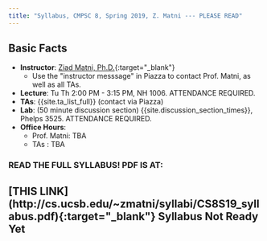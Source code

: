 ```yaml
---
title: "Syllabus, CMPSC 8, Spring 2019, Z. Matni --- PLEASE READ"
---
```


Basic Facts
-----------

* **Instructor**:  [Ziad Matni, Ph.D.](http://www.cs.ucsb.edu/~zmatni){:target="_blank"}
   * Use the "instructor messsage" in Piazza to contact Prof. Matni, as well as all TAs.
* **Lecture**: Tu Th 2:00 PM - 3:15 PM, NH 1006. ATTENDANCE REQUIRED. 
* **TAs**: {{site.ta_list_full}} (contact via Piazza)
* **Lab**: (50 minute discussion section) {{site.discussion_section_times}}, Phelps 3525. ATTENDANCE REQUIRED.                                         
* **Office Hours**:
    * Prof. Matni:      TBA
    * TAs        :      TBA

<h3>READ THE FULL SYLLABUS! PDF IS AT: 
<h2>
[THIS LINK](http://cs.ucsb.edu/~zmatni/syllabi/CS8S19_syllabus.pdf){:target="_blank"}
Syllabus Not Ready Yet
</h2>
</h3>
